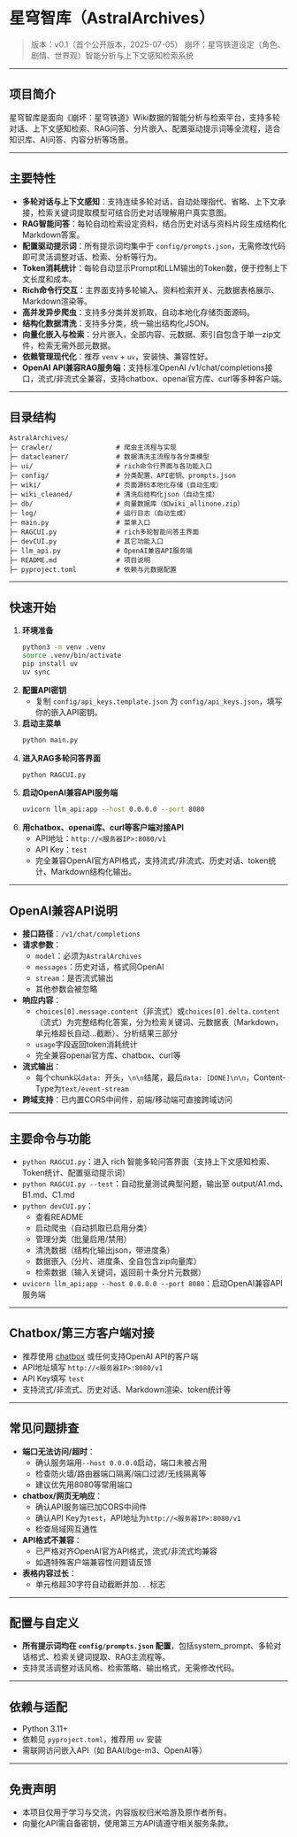 # 星穹智库（AstralArchives）

> 版本：v0.1（首个公开版本，2025-07-05）
> 崩坏：星穹铁道设定（角色、剧情、世界观）智能分析与上下文感知检索系统

---

## 项目简介

星穹智库是面向《崩坏：星穹铁道》Wiki数据的智能分析与检索平台，支持多轮对话、上下文感知检索、RAG问答、分片嵌入、配置驱动提示词等全流程，适合知识库、AI问答、内容分析等场景。

---

## 主要特性

- **多轮对话与上下文感知**：支持连续多轮对话，自动处理指代、省略、上下文承接，检索关键词提取模型可结合历史对话理解用户真实意图。
- **RAG智能问答**：每轮自动检索设定资料，结合历史对话与资料片段生成结构化Markdown答案。
- **配置驱动提示词**：所有提示词均集中于 `config/prompts.json`，无需修改代码即可灵活调整对话、检索、分析等行为。
- **Token消耗统计**：每轮自动显示Prompt和LLM输出的Token数，便于控制上下文长度和成本。
- **Rich命令行交互**：主界面支持多轮输入、资料检索开关、元数据表格展示、Markdown渲染等。
- **高并发异步爬虫**：支持多分类并发抓取，自动本地化存储页面源码。
- **结构化数据清洗**：支持多分类，统一输出结构化JSON。
- **向量化嵌入与检索**：分片嵌入，全部内容、元数据、索引自包含于单一zip文件，检索无需外部元数据。
- **依赖管理现代化**：推荐 `venv` + `uv`，安装快、兼容性好。
- **OpenAI API兼容RAG服务端**：支持标准OpenAI /v1/chat/completions接口，流式/非流式全兼容，支持chatbox、openai官方库、curl等多种客户端。

---

## 目录结构

```
AstralArchives/
├─ crawler/                # 爬虫主流程与实现
├─ datacleaner/            # 数据清洗主流程与各分类模型
├─ ui/                     # rich命令行界面与各功能入口
├─ config/                 # 分类配置、API密钥、prompts.json
├─ wiki/                   # 页面源码本地化存储（自动生成）
├─ wiki_cleaned/           # 清洗后结构化json（自动生成）
├─ db/                     # 向量数据库（如wiki_allinone.zip）
├─ log/                    # 运行日志（自动生成）
├─ main.py                 # 菜单入口
├─ RAGCUI.py               # rich多轮智能问答主界面
├─ devCUI.py               # 其它功能入口
├─ llm_api.py              # OpenAI兼容API服务端
├─ README.md               # 项目说明
├─ pyproject.toml          # 依赖与元数据配置
```

---

## 快速开始

1. **环境准备**
   ```bash
   python3 -m venv .venv
   source .venv/bin/activate
   pip install uv
   uv sync
   ```
2. **配置API密钥**
   - 复制 `config/api_keys.template.json` 为 `config/api_keys.json`，填写你的嵌入API密钥。
3. **启动主菜单**
   ```bash
   python main.py
   ```
4. **进入RAG多轮问答界面**
   ```bash
   python RAGCUI.py
   ```
5. **启动OpenAI兼容API服务端**
   ```bash
   uvicorn llm_api:app --host 0.0.0.0 --port 8080
   ```
6. **用chatbox、openai库、curl等客户端对接API**
   - API地址：`http://<服务器IP>:8080/v1`
   - API Key：`test`
   - 完全兼容OpenAI官方API格式，支持流式/非流式、历史对话、token统计、Markdown结构化输出。

---

## OpenAI兼容API说明

- **接口路径**：`/v1/chat/completions`
- **请求参数**：
  - `model`：必须为`AstralArchives`
  - `messages`：历史对话，格式同OpenAI
  - `stream`：是否流式输出
  - 其他参数会被忽略
- **响应内容**：
  - `choices[0].message.content`（非流式）或`choices[0].delta.content`（流式）为完整结构化答案，分为检索关键词、元数据表（Markdown，单元格超长自动...截断）、分析结果三部分
  - `usage`字段返回token消耗统计
  - 完全兼容openai官方库、chatbox、curl等
- **流式输出**：
  - 每个chunk以`data: `开头，`\n\n`结尾，最后`data: [DONE]\n\n`，Content-Type为`text/event-stream`
- **跨域支持**：已内置CORS中间件，前端/移动端可直接跨域访问

---

## 主要命令与功能

- `python RAGCUI.py`：进入 rich 智能多轮问答界面（支持上下文感知检索、Token统计、配置驱动提示词）
- `python RAGCUI.py --test`：自动批量测试典型问题，输出至 output/A1.md、B1.md、C1.md
- `python devCUI.py`：
  - 查看README
  - 启动爬虫（自动抓取已启用分类）
  - 管理分类（批量启用/禁用）
  - 清洗数据（结构化输出json，带进度条）
  - 数据嵌入（分片、进度条、全自包含zip向量库）
  - 检索数据（输入关键词，返回前十条分片元数据）
- `uvicorn llm_api:app --host 0.0.0.0 --port 8080`：启动OpenAI兼容API服务端

---

## Chatbox/第三方客户端对接

- 推荐使用 [chatbox](https://github.com/Bin-Huang/chatbox) 或任何支持OpenAI API的客户端
- API地址填写 `http://<服务器IP>:8080/v1`
- API Key填写 `test`
- 支持流式/非流式、历史对话、Markdown渲染、token统计等

---

## 常见问题排查

- **端口无法访问/超时**：
  - 确认服务端用`--host 0.0.0.0`启动，端口未被占用
  - 检查防火墙/路由器端口隔离/端口过滤/无线隔离等
  - 建议优先用8080等常用端口
- **chatbox/网页无响应**：
  - 确认API服务端已加CORS中间件
  - 确认API Key为`test`，API地址为`http://<服务器IP>:8080/v1`
  - 检查局域网互通性
- **API格式不兼容**：
  - 已严格对齐OpenAI官方API格式，流式/非流式均兼容
  - 如遇特殊客户端兼容性问题请反馈
- **表格内容过长**：
  - 单元格超30字符自动截断并加`...`标志

---

## 配置与自定义

- **所有提示词均在 `config/prompts.json` 配置**，包括system_prompt、多轮对话格式、检索关键词提取、RAG主流程等。
- 支持灵活调整对话风格、检索策略、输出格式，无需修改代码。

---

## 依赖与适配

- Python 3.11+
- 依赖见 `pyproject.toml`，推荐用 `uv` 安装
- 需联网访问嵌入API（如 BAAI/bge-m3、OpenAI等）

---

## 免责声明

- 本项目仅用于学习与交流，内容版权归米哈游及原作者所有。
- 向量化API需自备密钥，使用第三方API请遵守相关服务条款。
